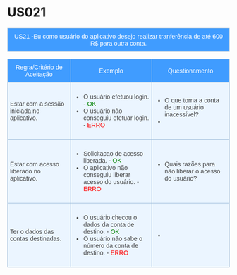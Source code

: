 # US021

<style type="text/css">
.tg  {border-collapse:collapse;border-color:#9ABAD9;border-spacing:0;}
.tg td{background-color:#EBF5FF;border-color:#9ABAD9;border-style:solid;border-width:1px;color:#444;
  font-family:Arial, sans-serif;font-size:14px;overflow:hidden;padding:10px 5px;word-break:normal;}
.tg th{background-color:#409cff;border-color:#9ABAD9;border-style:solid;border-width:1px;color:#fff;
  font-family:Arial, sans-serif;font-size:14px;font-weight:normal;overflow:hidden;padding:10px 5px;word-break:normal;}
.tg .tg-cly1{text-align:left;vertical-align:middle}
.tg .tg-baqh{text-align:center;vertical-align:top}
.tg .tg-0lax{text-align:left;vertical-align:top}
.tg .tg-nrix{text-align:center;vertical-align:middle}
</style>
<table class="tg">
    <thead>
        <tr>
            <th colspan="2" rowspan="2"> US21 -Eu como usuário do aplicativo desejo realizar tranferência de até 600 R$ para outra conta.</th>
        </tr>        
    </thead>
</table>

<table class="tg">
    <thead>
        <tr>
            <th>Regra/Critério de Aceitação</th>
            <th>Exemplo</th>
            <th>Questionamento</th>
        </tr>        
    </thead>
    <tbody>
        <tr>
              <td>Estar com a sessão iniciada no aplicativo.</td>
            <td>
               <ul>
                    <li>O usuário efetuou login.  - <span style="color:green">OK</span></li>
                    <li>O usuário não conseguiu efetuar login. - <span style="color:red">ERRO</span></li>
                </ul>
            </td>
            <td>
                <ul>
                    <li>O que torna a conta de um usuário inacessível? <li>
                </ul>
            </td>
        </tr>
        <tr>
            <td>Estar com acesso liberado no aplicativo.</td>
            <td>
                <ul>
                    <li>Solicitacao de acesso liberada. - <span style="color:green">OK</span></li>
                    <li>O aplicativo não conseguiu liberar acesso do usuário. - <span style="color:red">ERRO</span></li>
                </ul>
            </td>
            <td>
                <ul>
                    <li>Quais razões para não liberar o acesso do usuário?</li>
                </ul>
            </td>
        </tr>
         </tr>
        <tr>
            <td>Ter o dados das contas destinadas.</td>
            <td>
                <ul>
                    <li>O usuário checou o dados da conta de destino. - <span style="color:green">OK</span></li>
                    <li>O usuário não sabe o número da conta de destino.  - <span style="color:red">ERRO</span></li>
                </ul>
            </td>
            <td>
                <ul>
                    <li></li>
                </ul>
            </td>
        </tr>
    </tbody>
</table>